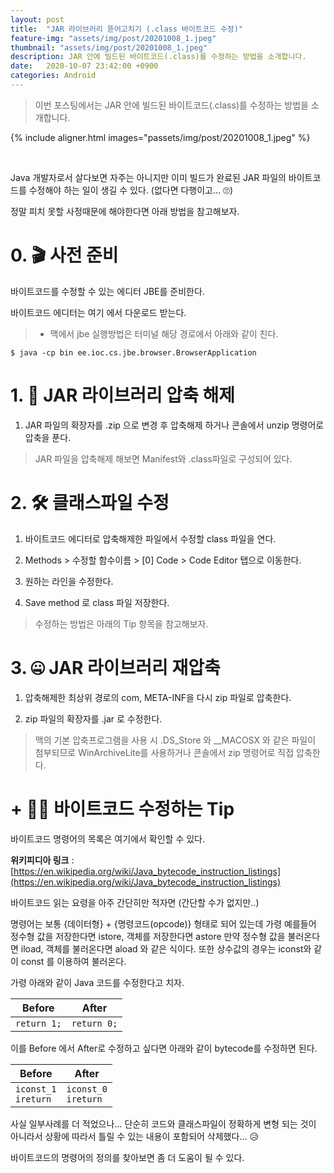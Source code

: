 ```yaml
---
layout: post
title:  "JAR 라이브러리 뜯어고치기 (.class 바이트코드 수정)"
feature-img: "assets/img/post/20201008_1.jpeg"
thumbnail: "assets/img/post/20201008_1.jpeg"
description: JAR 안에 빌드된 바이트코드(.class)를 수정하는 방법을 소개합니다.
date:   2020-10-07 23:42:00 +0900
categories: Android
---
```


> 이번 포스팅에서는 JAR 안에 빌드된 바이트코드(.class)를 수정하는 방법을 소개합니다.

{% include aligner.html images="passets/img/post/20201008_1.jpeg" %}

<br>

Java 개발자로서 살다보면 자주는 아니지만
이미 빌드가 완료된  JAR 파일의 바이트코드를 수정해야 하는 일이 생길 수 있다.
(없다면 다행이고… 🙄)

정말 피치 못할 사정때문에 해야한다면 아래 방법을 참고해보자.

# 0. 🎬 사전 준비
바이트코드를 수정할 수 있는 에디터 JBE를 준비한다.

바이트코드 에디터는 여기 에서 다운로드 받는다.

> * 맥에서 jbe 실행방법은 터미널 해당 경로에서 아래와 같이 친다.

```console
$ java -cp bin ee.ioc.cs.jbe.browser.BrowserApplication
```

# 1. 🚧 JAR 라이브러리 압축 해제

1. JAR 파일의 확장자를 .zip 으로 변경 후 압축해제 하거나 콘솔에서 unzip 명령어로 압축을 푼다.

 > JAR 파일을 압축해제 해보면 Manifest와 .class파일로 구성되어 있다.

# 2. 🛠️ 클래스파일 수정

1. 바이트코드 에디터로 압축해제한 파일에서 수정할 class 파일을 연다.

2. Methods > 수정할 함수이름 > [0] Code > Code Editor 탭으로 이동한다.

3. 원하는 라인을 수정한다.

4. Save method 로 class 파일 저장한다.

> 수정하는 방법은 아래의 Tip 항목을 참고해보자.

# 3. 🤐 JAR 라이브러리 재압축
1. 압축해제한 최상위 경로의 com, META-INF을 다시 zip 파일로 압축한다.

2. zip 파일의 확장자를 .jar 로 수정한다.

> 맥의 기본 압축프로그램을 사용 시 .DS_Store 와 __MACOSX 와 같은 파일이 첨부되므로 WinArchiveLite를 사용하거나 콘솔에서 zip 명령어로 직접 압축한다.

 

 

# + 💁‍♂️ 바이트코드 수정하는 Tip
바이트코드 명령어의 목록은 여기에서 확인할 수 있다.

**위키피디아 링크** : [https://en.wikipedia.org/wiki/Java_bytecode_instruction_listings](https://en.wikipedia.org/wiki/Java_bytecode_instruction_listings)

 

바이트코드 읽는 요령을 아주 간단히만 적자면 (간단할 수가 없지만..)

명령어는 보통 {데이터형} + {명령코드(opcode)} 형태로 되어 있는데
가령 예를들어 정수형 값을 저장한다면 istore, 객체를 저장한다면 astore
만약 정수형 값을 불러온다면  iload, 객체를 불러온다면 aload 와 같은 식이다.
또한 상수값의 경우는 iconst와 같이 const 를 이용하여 불러온다.

 

가령 아래와 같이 Java 코드를 수정한다고 치자.

| Before    | After     |
|-----------|-----------|
| ```return 1;``` | ```return 0;``` |

이를 Before 에서 After로 수정하고 싶다면 아래와 같이 bytecode를 수정하면 된다.

| Before              | After               |
|---------------------|---------------------|
| ```iconst_1```<br>```ireturn``` | ```iconst_0```<br>```ireturn``` |
 

사실 일부사례를 더 적었으나…
단순히 코드와 클래스파일이 정확하게 변형 되는 것이 아니라서
상황에 따라서 틀릴 수 있는 내용이 포함되어 삭제했다… 😥

바이트코드의 명령어의 정의를 찾아보면 좀 더 도움이 될 수 있다.